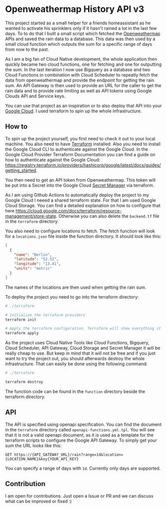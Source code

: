 # Openweathermap History API v3

This project started as a small helper for a friends homeassistant as he wanted to activate his sprinklers only if it hasn't rained a lot in the last few days.
To to do that I built a small script which fetched the [Openweathermap](https://openweathermap.org/) APIs and saved the rain data to a database.
This data was then used by a small cloud function which outputs the sum for a specific range of days from now to the past.

As I am a big fan of Cloud Native development, the whole application then quickly became two cloud functions, one for fetching and one for outputting the sum.
In the last iteration I now use Bigquery as a database and two Cloud Functions in combination with Cloud Scheduler to repeatly fetch the data from openweathermap
and provide the endpoint for getting the rain sum. An API Gateway is then used to provide an URL for the caller to get the rain data and to provide rate limiting
as well as API tokens using Google Clouds API and Service keys.


You can use that project as an inspiration or to also deploy that API into your [Google Cloud](https://cloud.google.com/).
I used terraform to spin up the whole infrastructure.

## How to
To spin up the project yourself, you first need to check it out to your local machine. You also need to have [Terraform](https://www.terraform.io/) installed.
Also you need to install the Google Cloud CLI to authenticate against the Google Cloud. In the Google Cloud Provider Terraform Documentation you can find a guide
on how to authenticate against the Google Cloud: https://registry.terraform.io/providers/hashicorp/google/latest/docs/guides/getting_started.

You then need to get an API token from Openweathermap. This token will be put into a Secret into the Google Cloud [Secret Manager](https://cloud.google.com/secret-manager) via terraform.

As I am using Github Actions to automatically deploy the project to my Google Cloud I neeed a shared terraform state. For that I am used Google Cloud Storage.
You can find a detailed explanation on how to configure that here https://cloud.google.com/docs/terraform/resource-management/store-state.
Otherwise you can also delete the `backend.tf` file in the `terraform` directory.

You also need to configure locations to fetch. The fetch function will look for a `locations.json` file inside the function directory.
It should look like this:
```json
[
  {
    "name": "Berlin",
    "latitude": "52.52",
    "longitude": "13.41",
    "units": "metric"
  }
]
```
The names of the locations are then used when getting the rain sum.


To deploy the project you need to go into the terraform directory:
```bash
# ./terraform

# Initialize the terraform providers
terraform init

# Apply the terraform configuration. Terraform will show everything it will to in the terminal. You then need to apply the configuration.
terraform apply
```

As the project uses Cloud Native Tools like Cloud Functions, Bigquery, Cloud Scheduler, API Gateway, Cloud Storage and Secret Manager it will be really cheap to use.
But keep in mind that it will not be free and if you just want to try the project out, you should afterwards destroy the whole infrastructure.
That can easily be done using the following command:
```bash
# ./terraform

terraform destroy
```

The function code can be found in the `function` directory beside the terraform directory.

## API
The API is specified using openapi specification. You can find the document in the `terraform` directory called `openapi-functions.yml.tpl`.
You will see that it is not a valid openapi document, as it is used as a template for the terraform scripts to configure the Google API Gateway.
To simply get your sum the URL looks like this:
```
GET https://{API_GATEWAY_URL}/rain?range=1d&location={LOCATION_NAME}&key{YOUR_API_KEY}
```
You can specify a range of days with `1d`. Currently only days are supported.

## Contribution
I am open for contributions. Just open a Issue or PR and we can discuss what can be improved or fixed :)
